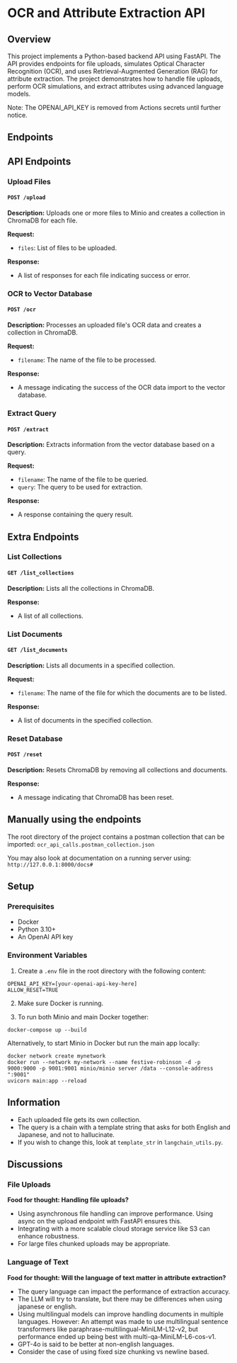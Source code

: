 # OCR and Attribute Extraction API

## Overview

This project implements a Python-based backend API using FastAPI. The API provides endpoints for file uploads, simulates Optical Character Recognition (OCR), and uses Retrieval-Augmented Generation (RAG) for attribute extraction. The project demonstrates how to handle file uploads, perform OCR simulations, and extract attributes using advanced language models.

Note: The OPENAI_API_KEY is removed from Actions secrets until further notice.

## Endpoints
## API Endpoints

### Upload Files

#### `POST /upload`

**Description:**
Uploads one or more files to Minio and creates a collection in ChromaDB for each file.

**Request:**
- `files`: List of files to be uploaded.

**Response:**
- A list of responses for each file indicating success or error.

### OCR to Vector Database

#### `POST /ocr`

**Description:**
Processes an uploaded file's OCR data and creates a collection in ChromaDB.

**Request:**
- `filename`: The name of the file to be processed.

**Response:**
- A message indicating the success of the OCR data import to the vector database.

### Extract Query

#### `POST /extract`

**Description:**
Extracts information from the vector database based on a query.

**Request:**
- `filename`: The name of the file to be queried.
- `query`: The query to be used for extraction.

**Response:**
- A response containing the query result.

## Extra Endpoints
### List Collections

#### `GET /list_collections`

**Description:**
Lists all the collections in ChromaDB.

**Response:**
- A list of all collections.

### List Documents

#### `GET /list_documents`

**Description:**
Lists all documents in a specified collection.

**Request:**
- `filename`: The name of the file for which the documents are to be listed.

**Response:**
- A list of documents in the specified collection.

### Reset Database

#### `POST /reset`

**Description:**
Resets ChromaDB by removing all collections and documents.

**Response:**
- A message indicating that ChromaDB has been reset.

## Manually using the endpoints
The root directory of the project contains a postman collection that can be imported:
`ocr_api_calls.postman_collection.json`

You may also look at documentation on a running server using: `http://127.0.0.1:8000/docs#`

## Setup

### Prerequisites

- Docker
- Python 3.10+
- An OpenAI API key

### Environment Variables

1. Create a `.env` file in the root directory with the following content:

```plaintext
OPENAI_API_KEY=[your-openai-api-key-here]
ALLOW_RESET=TRUE
```
2. Make sure Docker is running.

3. To run both Minio and main Docker together:
```commandline
docker-compose up --build
```

Alternatively, to start Minio in Docker but run the main app locally:
```commandline
docker network create mynetwork
docker run --network my-network --name festive-robinson -d -p 9000:9000 -p 9001:9001 minio/minio server /data --console-address ":9001"
uvicorn main:app --reload
```

## Information

- Each uploaded file gets its own collection.
- The query is a chain with a template string that asks for both English and Japanese, and not to hallucinate.
- If you wish to change this, look at `template_str` in `langchain_utils.py`.

## Discussions

### File Uploads

**Food for thought: Handling file uploads?**

- Using asynchronous file handling can improve performance. Using async on the upload endpoint with FastAPI ensures this.
- Integrating with a more scalable cloud storage service like S3 can enhance robustness.
- For large files chunked uploads may be appropriate.

### Language of Text

**Food for thought: Will the language of text matter in attribute extraction?**

- The query language can impact the performance of extraction accuracy. 
- The LLM will try to translate, but there may be differences when using japanese or english.
- Using multilingual models can improve handling documents in multiple languages. 
However: An attempt was made to use multilingual sentence transformers like 
paraphrase-multilingual-MiniLM-L12-v2, but performance ended up being best with multi-qa-MiniLM-L6-cos-v1.
- GPT-4o is said to be better at non-english languages.
- Consider the case of using fixed size chunking vs newline based.



